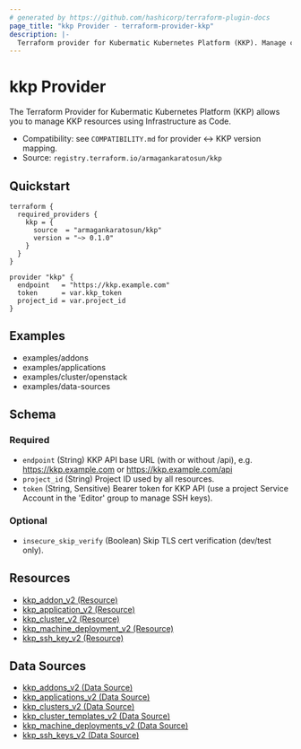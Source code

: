 ```yaml
---
# generated by https://github.com/hashicorp/terraform-plugin-docs
page_title: "kkp Provider - terraform-provider-kkp"
description: |-
  Terraform provider for Kubermatic Kubernetes Platform (KKP). Manage clusters, machine deployments, SSH keys, addons, and applications.
---
```


# kkp Provider

The Terraform Provider for Kubermatic Kubernetes Platform (KKP) allows you to manage KKP resources using Infrastructure as Code.

- Compatibility: see `COMPATIBILITY.md` for provider ↔ KKP version mapping.
- Source: `registry.terraform.io/armagankaratosun/kkp`

## Quickstart

```hcl
terraform {
  required_providers {
    kkp = {
      source  = "armagankaratosun/kkp"
      version = "~> 0.1.0"
    }
  }
}

provider "kkp" {
  endpoint   = "https://kkp.example.com"
  token      = var.kkp_token
  project_id = var.project_id
}
```

## Examples

- examples/addons
- examples/applications
- examples/cluster/openstack
- examples/data-sources

<!-- schema generated by tfplugindocs -->
## Schema

### Required

- `endpoint` (String) KKP API base URL (with or without /api), e.g. https://kkp.example.com or https://kkp.example.com/api
- `project_id` (String) Project ID used by all resources.
- `token` (String, Sensitive) Bearer token for KKP API (use a project Service Account in the 'Editor' group to manage SSH keys).

### Optional

- `insecure_skip_verify` (Boolean) Skip TLS cert verification (dev/test only).



## Resources
<!-- BEGIN RESOURCES LIST -->
- [kkp_addon_v2 (Resource)](resources/addon_v2.md)
- [kkp_application_v2 (Resource)](resources/application_v2.md)
- [kkp_cluster_v2 (Resource)](resources/cluster_v2.md)
- [kkp_machine_deployment_v2 (Resource)](resources/machine_deployment_v2.md)
- [kkp_ssh_key_v2 (Resource)](resources/ssh_key_v2.md)
<!-- END RESOURCES LIST -->

## Data Sources
<!-- BEGIN DATA SOURCES LIST -->
- [kkp_addons_v2 (Data Source)](data-sources/addons_v2.md)
- [kkp_applications_v2 (Data Source)](data-sources/applications_v2.md)
- [kkp_clusters_v2 (Data Source)](data-sources/clusters_v2.md)
- [kkp_cluster_templates_v2 (Data Source)](data-sources/cluster_templates_v2.md)
- [kkp_machine_deployments_v2 (Data Source)](data-sources/machine_deployments_v2.md)
- [kkp_ssh_keys_v2 (Data Source)](data-sources/ssh_keys_v2.md)
<!-- END DATA SOURCES LIST -->
